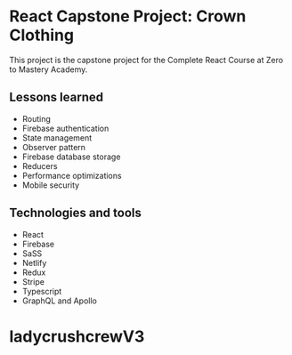 # React Capstone Project: Crown Clothing

This project is the capstone project for the Complete React Course at Zero to Mastery Academy.

## Lessons learned

* Routing
* Firebase authentication
* State management
* Observer pattern
* Firebase database storage
* Reducers
* Performance optimizations
* Mobile security

## Technologies and tools

* React
* Firebase
* SaSS
* Netlify
* Redux
* Stripe
* Typescript
* GraphQL and Apollo

# ladycrushcrewV3
